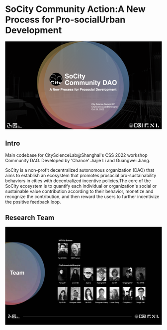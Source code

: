 # SoCity Community Action:A New Process for Pro-socialUrban Development

![1](assets/1.png)

## Intro

Main codebase for CityScienceLab@Shanghai's CSS 2022 workshop Community DAO. Developed by 'Chance' Jiajie Li and Guangwei Jiang.

SoCity is a non-profit decentralized autonomous organization (DAO) that aims to establish an ecosystem that promotes prosocial pro-sustainability behaviors in cities with decentralized incentive policies.The core of the SoCity ecosystem is to quantify each individual or organization's social or sustainable value contribution according to their behavior, monetize and recognize the contribution, and then reward the users to further incentivize the positive feedback loop.


## Research Team

![2](assets/2.jpg)
